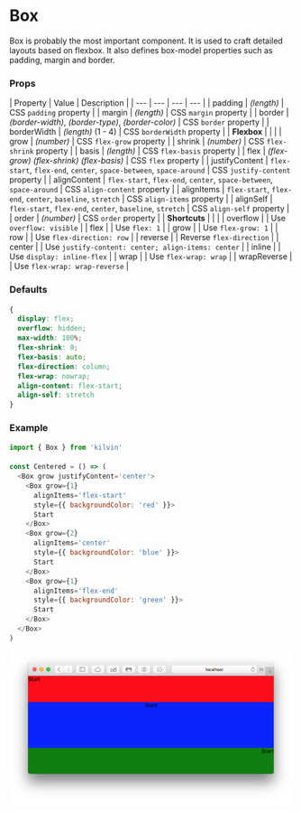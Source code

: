 # Box
Box is probably the most important component. It is used to craft detailed layouts based on flexbox. It also defines box-model properties such as padding, margin and border.

### Props
| Property  | Value | Description |
| --- | --- | --- | --- |
| padding | *(length)* | CSS `padding` property |
| margin | *(length)* | CSS `margin` property |
| border | *(border-width)*, *(border-type)*,  *(border-color)* | CSS `border` property |
| borderWidth | *(length)* (1 - 4) | CSS `borderWidth` property |
| **Flexbox** | | |
| grow | *(number)* | CSS `flex-grow` property |
| shrink | *(number)* | CSS `flex-shrink` property |
| basis | *(length)* | CSS `flex-basis` property |
| flex | *(flex-grow)* *(flex-shrink)* *(flex-basis)* | CSS `flex` property |
| justifyContent | `flex-start`, `flex-end`, `center`, `space-between`, `space-around` | CSS `justify-content` property |
| alignContent | `flex-start`, `flex-end`, `center`, `space-between`, `space-around` | CSS `align-content` property |
| alignItems | `flex-start`, `flex-end`, `center`, `baseline`, `stretch` | CSS `align-items` property |
| alignSelf | `flex-start`, `flex-end`, `center`, `baseline`, `stretch` | CSS `align-self` property |
| order | *(number)* | CSS `order` property |
| **Shortcuts** | | |
| overflow |  | Use `overflow: visible` |
| flex |  | Use `flex: 1` |
| grow |  | Use `flex-grow: 1` |
| row |  | Use `flex-direction: row` |
| reverse |  | Reverse `flex-direction` |
| center |  | Use `justify-content: center; align-items: center` |
| inline |  | Use `display: inline-flex` |
| wrap |  | Use `flex-wrap: wrap` |
| wrapReverse | | Use `flex-wrap: wrap-reverse` |

### Defaults
```CSS
{
  display: flex;
  overflow: hidden;
  max-width: 100%;
  flex-shrink: 0;
  flex-basis: auto;
  flex-direction: column;
  flex-wrap: nowrap;
  align-content: flex-start;
  align-self: stretch
}
```

### Example
```javascript
import { Box } from 'kilvin'

const Centered = () => (
  <Box grow justifyContent='center'>
    <Box grow={1}
      alignItems='flex-start'
      style={{ backgroundColor: 'red' }}>
      Start
    </Box>
    <Box grow={2}
      alignItems='center'
      style={{ backgroundColor: 'blue' }}>
      Start
    </Box>
    <Box grow={1}
      alignItems='flex-end'
      style={{ backgroundColor: 'green' }}>
      Start
    </Box>
  </Box>
)
```
<img src="../res/Box.png">
